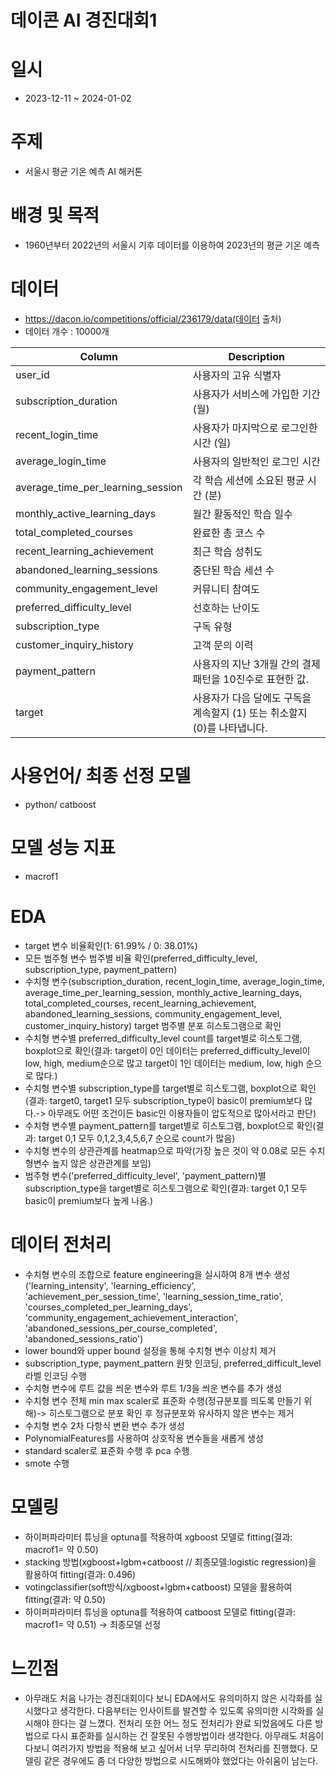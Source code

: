 # 데이콘 AI 경진대회1

# 일시
- 2023-12-11 ~ 2024-01-02

# 주제
- 서울시 평균 기온 예측 AI 해커톤

# 배경 및 목적
- 1960년부터 2022년의 서울시 기후 데이터를 이용하여 2023년의 평균 기온 예측
 

# 데이터
- https://dacon.io/competitions/official/236179/data(데이터 출처) 
- 데이터 개수 : 10000개
  
| Column | Description |
|--------|-------------|
| user_id | 사용자의 고유 식별자 |
| subscription_duration | 사용자가 서비스에 가입한 기간 (월) |
| recent_login_time | 사용자가 마지막으로 로그인한 시간 (일) |
| average_login_time | 사용자의 일반적인 로그인 시간 |
| average_time_per_learning_session | 각 학습 세션에 소요된 평균 시간 (분) |
| monthly_active_learning_days | 월간 활동적인 학습 일수 |
| total_completed_courses | 완료한 총 코스 수 |
| recent_learning_achievement | 최근 학습 성취도 |
| abandoned_learning_sessions | 중단된 학습 세션 수 |
| community_engagement_level | 커뮤니티 참여도 |
| preferred_difficulty_level | 선호하는 난이도 |
| subscription_type | 구독 유형 |
| customer_inquiry_history | 고객 문의 이력 |
| payment_pattern | 사용자의 지난 3개월 간의 결제 패턴을 10진수로 표현한 값. |
| target | 사용자가 다음 달에도 구독을 계속할지 (1) 또는 취소할지 (0)를 나타냅니다. |

  

# 사용언어/ 최종 선정 모델
- python/ catboost

# 모델 성능 지표
- macrof1

# EDA
- target 변수 비율확인(1: 61.99% / 0: 38.01%)
- 모든 범주형 변수 범주별 비율 확인(preferred_difficulty_level, subscription_type, payment_pattern)
- 수치형 변수(subscription_duration, recent_login_time, average_login_time, average_time_per_learning_session, monthly_active_learning_days, total_completed_courses, recent_learning_achievement, abandoned_learning_sessions, community_engagement_level, customer_inquiry_history)  target 범주별 분포 히스토그램으로 확인
- 수치형 변수별 preferred_difficulty_level count를 target별로 히스토그램, boxplot으로 확인(결과: target이 0인 데이터는 preferred_difficulty_level이 low, high, medium순으로 많고 target이 1인 데이터는 medium, low, high 순으로 많다.)
- 수치형 변수별 subscription_type를 target별로 히스토그램, boxplot으로 확인(결과: target0, target1 모두 subscription_type이 basic이 premium보다 많다.-> 아무래도 어떤 조건이든 basic인 이용자들이 압도적으로 많아서라고 판단)
- 수치형 변수별 payment_pattern를 target별로 히스토그램, boxplot으로 확인(결과: target 0,1 모두 0,1,2,3,4,5,6,7 순으로 count가 많음)
- 수치형 변수의 상관관계를 heatmap으로 파악(가장 높은 것이 약 0.08로 모든 수치형변수 높지 않은 상관관계를 보임)
- 범주형 변수('preferred_difficulty_level', 'payment_pattern)별 subscription_type을 target별로 히스토그램으로 확인(결과: target 0,1 모두 basic이 premium보다 높게 나옴.)

  

# 데이터 전처리
- 수치형 변수의 조합으로 feature engineering을 실시하여 8개 변수 생성('learning_intensity', 'learning_efficiency', 'achievement_per_session_time', 'learning_session_time_ratio', 'courses_completed_per_learning_days', 'community_engagement_achievement_interaction', 'abandoned_sessions_per_course_completed', 'abandoned_sessions_ratio')
- lower bound와 upper bound 설정을 통해 수치형 변수 이상치 제거
- subscription_type, payment_pattern 원핫 인코딩, preferred_difficult_level 라벨 인코딩 수행
- 수치형 변수에 루트 값을 씌운 변수와 루트 1/3을 씌운 변수를 추가 생성
- 수치형 변수 전체 min max scaler로 표준화 수행(정규분포를 띄도록 만들기 위해)-> 히스토그램으로 분포 확인 후 정규분포와 유사하지 않은 변수는 제거
- 수치형 변수 2차 다항식 변환 변수 추가 생성
- PolynomialFeatures를 사용하여 상호작용 변수들을 새롭게 생성
- standard scaler로 표준화 수행 후 pca 수행
- smote 수행


# 모델링
- 하이퍼파라미터 튜닝을 optuna를 적용하여 xgboost 모델로 fitting(결과: macrof1= 약 0.50)
- stacking 방법(xgboost+lgbm+catboost // 최종모델:logistic regression)을 활용하여 fitting(결과: 0.496)
- votingclassifier(soft방식/xgboost+lgbm+catboost) 모델을 활용하여 fitting(결과: 약 0.50)
- 하이퍼파라미터 튜닝을 optuna를 적용하여 catboost 모델로 fitting(결과: macrof1= 약 0.51) -> 최종모델 선정


# 느낀점
- 아무래도 처음 나가는 경진대회이다 보니 EDA에서도 유의미하지 않은 시각화를 실시했다고 생각한다. 다음부터는 인사이트를 발견할 수 있도록 유의미한 시각화를 실시해야 한다는 걸 느꼈다. 전처리 또한 어느 정도 전처리가 완료 되었음에도 다른 방법으로 다시 표준화를 실시하는 건 잘못된 수행방법이라 생각한다. 아무래도 처음이다보니 여러가지 방법을 적용해 보고 싶어서 너무 무리하여 전처리를 진행했다. 모델링 같은 경우에도 좀 더 다양한 방법으로 시도해봐야 했었다는 아쉬움이 남는다.
